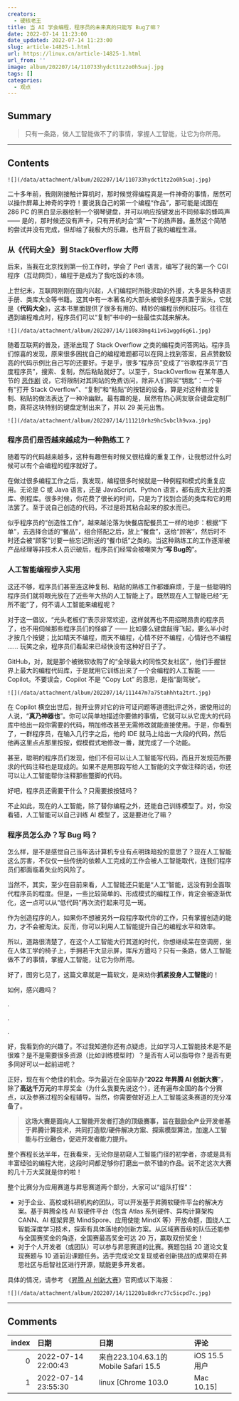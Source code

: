 ```yaml
---
creators:
  - 硬核老王
title: 当 AI 学会编程，程序员的未来真的只能写 Bug了嘛？
date: 2022-07-14 11:23:00
date_updated: 2022-07-14 11:23:00
slug: article-14825-1.html
url: https://linux.cn/article-14825-1.html
url_from: ''
image: album/202207/14/110733hydct1tz2o0h5uaj.jpg
tags: []
categories:
  - 观点
---
```


## Summary

> 只有一条路，做人工智能做不了的事情，掌握人工智能，让它为你所用。

***

<!-- more -->

## Contents

`![](/data/attachment/album/202207/14/110733hydct1tz2o0h5uaj.jpg)`

二十多年前，我刚刚接触计算机时，那时候觉得编程真是一件神奇的事情，居然可以操作屏幕上神奇的字符！要说我自己的第一个编程“作品”，那可能是试图在 286 PC 的黑白显示器绘制一个钢琴键盘，并可以响应按键发出不同频率的蜂鸣声 —— 是的，那时候还没有声卡，只有开机时会“滴”一下的扬声器。虽然这个简陋的尝试并没有完成，但却给了我极大的乐趣，也开启了我的编程生涯。

### 从《代码大全》 到 StackOverflow 大师

后来，当我在北京找到第一份工作时，学会了 Perl 语言，编写了我的第一个 CGI 程序（互动网页），编程于是成为了我吃饭的本领。

上世纪末，互联网刚刚在国内兴起，人们编程时所能求助的外援，大多是各种语言手册、类库大全等书籍。这其中有一本著名的大部头被很多程序员置于案头，它就是《**代码大全**》，这本书里面提供了很多有用的、精妙的编程示例和技巧。往往在遇到编程难点时，程序员们可以“复制”书中的一些最佳实践来解决。

`![](/data/attachment/album/202207/14/110838mg4i1v61wggd6g61.jpg)`

随着互联网的普及，逐渐出现了 Stack Overflow 之类的编程类问答网站。程序员们惊喜的发现，原来很多困扰自己的编程难题都可以在网上找到答案，且点赞数较高的代码示例比自己写的还要好。于是乎，很多“程序员”变成了“谷歌程序员”/“百度程序员”，搜索、复制，然后粘贴就好了。以至于，StackOverflow 在某年愚人节的 [恶作剧](https://linux.cn/article-13835-1.html) 说，它将限制对其网站的免费访问，除非人们购买“钥匙”：一个带有“打开 Stack Overflow”、“复制”和“粘贴”的按钮的设备，算是对这种直接复制、粘贴的做法表达了一种冷幽默。最有趣的是，居然有热心网友联合键盘定制厂商，真将这块特别的键盘定制出来了，并以 29 美元出售。

`![](/data/attachment/album/202207/14/111210rhz9hc5vbclh9vxa.jpg)`

### 程序员们是否越来越成为一种熟练工？

随着写的代码越来越多，这种有趣但有时候又很枯燥的重复工作，让我想过什么时候可以有个会编程的程序就好了。

在做过很多编程工作之后，我发现，编程很多时候就是一种例程和模式的重复应用。无论是 C 或 Java 语言，还是 JavaScript、Python 语言，都有庞大无比的类库、例程库。很多时候，你花费了很长的时间，只是为了找到合适的类库和它的用法罢了。至于说自己创造的代码，不过是将其粘合起来的胶水而已。

似乎程序员的“创造性工作”，越来越沦落为快餐店配餐员工一样的地步：根据“下单”，去选择合适的“餐品”，组合搭配之后，放上“餐盘”，送给“顾客”，然后时不时还会被“顾客”讨要一些忘记附送的“餐巾纸”之类的。当这种熟练工的工作逐渐被产品经理等非技术人员识破后，程序员们经常会被嘲笑为“**写 Bug的**”。

### 人工智能编程步入实用

这还不够，程序员们甚至连这种复制、粘贴的熟练工作都嫌麻烦，于是一些聪明的程序员们就将眼光放在了近些年大热的人工智能上了。既然现在人工智能已经“无所不能”了，何不请人工智能来编程呢？

对于这一倡议，“光头老板们”表示非常欢迎，这样就再也不用招聘昂贵的程序员了，也不用伺候那些程序员们的怪癖了 —— 比如要么键盘敲得飞起，要么半小时才按几个按键；比如晴天不编程，雨天不编程，心情不好不编程，心情好也不编程 …… 玩笑之余，程序员们看起来已经快没有这种好日子了。

GitHub，对，就是那个被微软收购了的“全球最大的同性交友社区”，他们手握世界上最大的编程代码库，于是就用它训练出来了一个会编程的人工智能 —— Copilot。不要误会，Copilot 不是 “Copy Lot” 的意思，是指“副驾驶”。

`![](/data/attachment/album/202207/14/111447m7a75tahhhta2trt.jpg)`

在 Copilot 横空出世后，抛开业界对它的许可证问题等道德批评之外，据使用过的人说，“**真乃神器也**”。你可以简单地描述你要做的事情，它就可以从它庞大的代码库中给出一段你需要的代码，稍加修改甚至无需修改就能直接使用。于是，你看到了，一群程序员，在输入几行字之后，他的 IDE 就马上给出一大段的代码，然后他再这里点点那里按按，假模假式地修改一番，就完成了一个功能。

甚至，聪明的程序员们发现，他们不但可以让人工智能写代码，而且开发规范所要求的代码注释也是现成的。如果不是用那段写给人工智能的文字做注释的话，你还可以让人工智能帮你注释那些蹩脚的代码。

好吧，程序员还需要干什么？只需要按按钮吗？

不止如此，现在的人工智能，除了替你编程之外，还能自己训练模型了。对，你没看错，人工智能可以自己训练 AI 模型了，这是要进化了嘛？

### 程序员怎么办？写 Bug 吗？

怎么样，是不是感觉自己当年选计算机专业有点明珠暗投的意思了？现在人工智能这么厉害，不仅仅一些传统的依赖人工完成的工作会被人工智能取代，连我们程序员们都面临着失业的风险了。

当然不，其实，至少在目前来看，人工智能还只能是“人工”智能，远没有到全面取代程序员的程度。但是，一些比较简单的、形成模式的编程工作，肯定会被逐渐优化，这一点可以从“低代码”再次流行起来可见一斑。

作为创造程序的人，如果你不想被另外一段程序取代你的工作，只有掌握创造的能力，才不会被淘汰。反而，你可以利用人工智能提升自己的编程水平和效率。

所以，道路很清楚了，在这个人工智能大行其道的时代，你想继续呆在空调房，坐在人体工学的椅子上，手拥若干大显示屏，挥斥方遒吗？只有一条路，做人工智能做不了的事情，掌握人工智能，让它为你所用。

好了，图穷匕见了，这篇文章就是一篇软文，是来劝你**抓紧投身人工智能**的！

如何，感兴趣吗？

.

.

.

好，我看到你的兴趣了。不过我知道你还有点疑虑，比如学习人工智能技术是不是很难？是不是需要很多资源（比如训练模型时）？是否有人可以指导你？是否有更多同好可以一起前进呢？

正好，现在有个绝佳的机会。华为最近在全国举办“**2022** **年昇腾 AI 创新大赛**”，除了**高达千万元**的丰厚奖金（为什么我要先说这个），还有遍布全国的各个分赛点，以及参赛过程的全程辅导。当然，你需要做好迈上人工智能这条赛道的充分准备了。

> 
> **这场大赛是面向人工智能开发者打造的顶级赛事，旨在鼓励全产业开发者基于昇腾计算技术，共同打造软/硬件解决方案、探索模型算法，加速人工智能与行业融合，促进开发者能力提升。**
> 
> 
> 

整个赛程长达半年，在我看来，无论你是初窥人工智能门径的初学者，亦或是具有丰富经验的编程大佬，这段时间都足够你打磨出一款不错的作品。说不定这次大赛的几十万大奖就是你的啦！

整个比赛分为应用赛道与昇思赛道两个部分，大家可以“组队打怪”：

* 对于企业、高校或科研机构的团队，可以开发基于昇腾软硬件平台的解决方案。基于昇腾全栈 AI 软硬件平台（包含 Atlas 系列硬件、异构计算架构 CANN、AI 框架昇思 MindSpore、应用使能 MindX 等）开放命题，围绕人工智能深度学习技术，探索有具体落地的创新方案。从区域赛晋级的队伍还能参与全国赛奖金的角逐，全国赛最高奖金可达 20 万，赢取双份奖金！
* 对于个人开发者（或团队）可以参与昇思赛道的比赛。赛题包括 20 道论文复现赛题与 10 道前沿课题任务。选手完成论文复现或者创新挑战的成果将在昇思社区与启智社区进行开源，赋能更多开发者。

具体的情况，请参考 《[昇腾 AI 创新大赛](https://www.hiascend.com/app/AAIC2022)》官网或以下海报：

`![](/data/attachment/album/202207/14/112201u8dkrc77c5icpd7c.jpg)`

***

## Comments

|   index | 日期                | 日期                                                | 评论                                             |
|--------:|:--------------------|:----------------------------------------------------|:-------------------------------------------------|
|       0 | 2022-07-14 22:00:43 | 来自223.104.63.1的 Mobile Safari 15.5|iOS 15.5 用户 | ai现在能区分版权不                               |
|       1 | 2022-07-14 23:55:30 | linux [Chrome 103.0|Mac 10.15]                      | 亚马逊新预览的可以区分，但是微软的这个还不支持。 |
